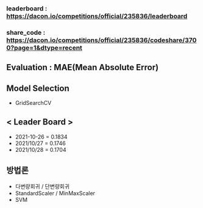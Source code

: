 ### leaderboard : <https://dacon.io/competitions/official/235836/leaderboard>
### share_code : <https://dacon.io/competitions/official/235836/codeshare/3700?page=1&dtype=recent>


## Evaluation : MAE(Mean Absolute Error)

## Model Selection
- GridSearchCV

## < Leader Board >
- 2021-10-26 = 0.1834
- 2021/10/27 = 0.1746
- 2021/10/28 = 0.1704

## 방법론
- 다변량회귀 / 단변량회귀
- StandardScaler / MinMaxScaler
- SVM 

